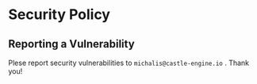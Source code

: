 # Security Policy

## Reporting a Vulnerability

Plese report security vulnerabilities to `michalis@castle-engine.io` . Thank you!
